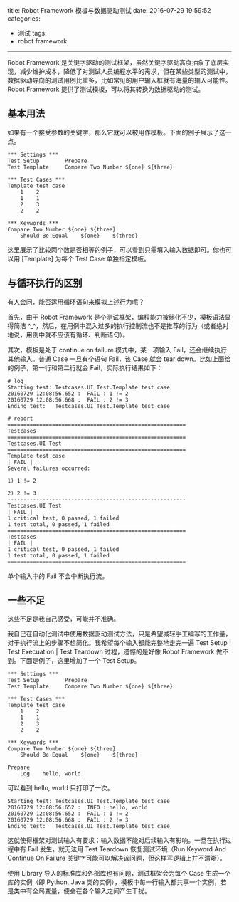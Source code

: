 title: Robot Framework 模板与数据驱动测试
date: 2016-07-29 19:59:52
categories:
- 测试
tags: 
- robot framework
---


Robot Framework 是关键字驱动的测试框架，虽然关键字驱动高度抽象了底层实现，减少维护成本，降低了对测试人员编程水平的需求，但在某些类型的测试中，数据驱动导向的测试用例比重多，比如常见的用户输入框就有海量的输入可能性。Robot Framework 提供了测试模板，可以将其转换为数据驱动的测试。

## 基本用法

如果有一个接受参数的关键字，那么它就可以被用作模板。下面的例子展示了这一点。

    *** Settings ***
    Test Setup        Prepare
    Test Template     Compare Two Number ${one} ${three}

    *** Test Cases ***
    Template test case
        1    2
        1    1
        2    3
        2    2

    *** Keywords ***
    Compare Two Number ${one} ${three}
        Should Be Equal    ${one}    ${three}


这里展示了比较两个数是否相等的例子，可以看到只需填入输入数据即可。你也可以用 [Template] 为每个 Test Case 单独指定模板。


## 与循环执行的区别

有人会问，能否运用循环语句来模拟上述行为呢？

首先，由于 Robot Framework 是个测试框架，编程能力被弱化不少，模板语法显得简洁 ^_^，然后，在用例中混入过多的执行控制流也不是推荐的行为（或者绝对地说，用例中就不应该有循环、判断语句）。

其次，模板是处于 continue on failure 模式中，某一项输入 Fail，还会继续执行其他输入。普通 Case 一旦有个语句 Fail，该 Case 就会 tear down。比如上面给的例子，第一行和第二行就会 Fail，实际执行结果如下：

    # log
    Starting test: Testcases.UI Test.Template test case
    20160729 12:08:56.652 :  FAIL : 1 != 2
    20160729 12:08:56.668 :  FAIL : 2 != 3
    Ending test:   Testcases.UI Test.Template test case

    # report
    ========================================================
    Testcases                                                                                                                                                                
    ========================================================
    Testcases.UI Test                                                                                                                                                        
    ========================================================
    Template test case                                                                                                                                               | FAIL |
    Several failures occurred:

    1) 1 != 2

    2) 2 != 3
    --------------------------------------------------------
    Testcases.UI Test                                                                                                                                                | FAIL |
    1 critical test, 0 passed, 1 failed
    1 test total, 0 passed, 1 failed
    ========================================================
    Testcases                                                                                                                                                        | FAIL |
    1 critical test, 0 passed, 1 failed
    1 test total, 0 passed, 1 failed
    ========================================================

单个输入中的 Fail 不会中断执行流。


## 一些不足

这些不足是我自己感受，可能并不准确。

我自己在自动化测试中使用数据驱动测试方法，只是希望减轻手工编写的工作量，对于执行流上的步骤不想简化。我希望每个输入都能完整地走完一遍 Test Setup | Test Execuation | Test Teardown 过程，遗憾的是好像 Robot Framework 做不到。下面是例子，这里增加了一个 Test Setup。

    *** Settings ***
    Test Setup        Prepare
    Test Template     Compare Two Number ${one} ${three}

    *** Test Cases ***
    Template test case
        1    2
        1    1
        2    3
        2    2

    *** Keywords ***
    Compare Two Number ${one} ${three}
        Should Be Equal    ${one}    ${three}

    Prepare
        Log    hello, world

可以看到 hello, world 只打印了一次。

    Starting test: Testcases.UI Test.Template test case
    20160729 12:08:56.652 :  INFO : hello, world
    20160729 12:08:56.652 :  FAIL : 1 != 2
    20160729 12:08:56.668 :  FAIL : 2 != 3
    Ending test:   Testcases.UI Test.Template test case

这就使得框架对测试输入有要求：输入数据不能对后续输入有影响。一旦在执行过程中有 Fail 发生，就无法用 Test Teardown 恢复测试环境（Run Keyword And Continue On Failure 关键字可能可以解决该问题，但这样写逻辑上并不清晰）。

使用 Library 导入的标准库和外部库也有问题，测试框架会为每个 Case 生成一个库的实例（即 Python, Java 类的实例），模板中每一行输入都共享一个实例，若是类中有全局变量，便会在各个输入之间产生干扰。

